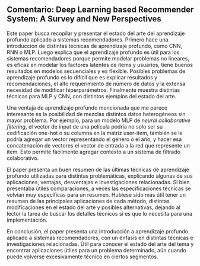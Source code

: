 ## Comentario: Deep Learning based Recommender System: A Survey and New Perspectives

Este paper busca recopilar y presentar el estado del arte del aprendizaje profundo aplicado a sistemas recomendadores. Primero hace una introducción de distintas técnicas de aprendizaje profundo, como CNN, RNN o MLP. Luego explica que el aprendizaje profundo es útil para los sistemas recomendadores porque permite modelar problemas no lineares, es eficaz en modelar los factores latentes de ítems y usuarios, tiene buenos resultados en modelos secuenciales y es flexible. Posibles problemas de aprendizaje profundo es lo difícil que es explicar resultados y recomendaciones, el alto requerimiento de número de datos y la extensa necesidad de modificar hiperparámetros. Finalmente muestra distintas técnicas para MLP y CNN, con distintos ejemplos del estado del arte.

Una ventaja de aprendizaje profundo mencionada que me parece interesante es la posibilidad de mezclas distintos datos heterogéneos sin mayor problema. Por ejemplo, para un modelo MLP de _neural collaborative filtering_, el vector de input de una película podría no solo ser su codificación one-hot o su columna en la matriz user-item, también se le podría agregar un vector representando el género o el año, y hacer esa concatenación de vectores el vector de entrada a la red que represente un ítem. Esto permite fácilmente agregar contexto a un sistema de filtrado colaborativo.

El paper presenta un buen resumen de las últimas técnicas de aprendizaje profundo utilizadas para distintas problemáticas, explicando algunas de sus aplicaciones, ventajas, desventajas e investigaciones relacionadas. Si bien presentaba útiles comparaciones, a veces las especificaciones técnicas se volvían muy específicas para un resumen. Hubiese sido más útil tener un resumen de las principales aplicaciones de cada método, distintas modificaciones en el estado del arte y posibles alternativas, dejando al lector la tarea de buscar los detalles técnicos si es que lo necesita para una implementación.

En conclusión, el paper presenta una introducción a aprendizaje profundo aplicado a sistemas recomendadores, con un énfasis en distintas técnicas e investigaciones relacionadas. Útil para conocer el estado del arte del tema y encontrar aplicaciones útiles para un problema determinado, aún cuando puede volverse excesivamente técnico en ciertos segmentos.
